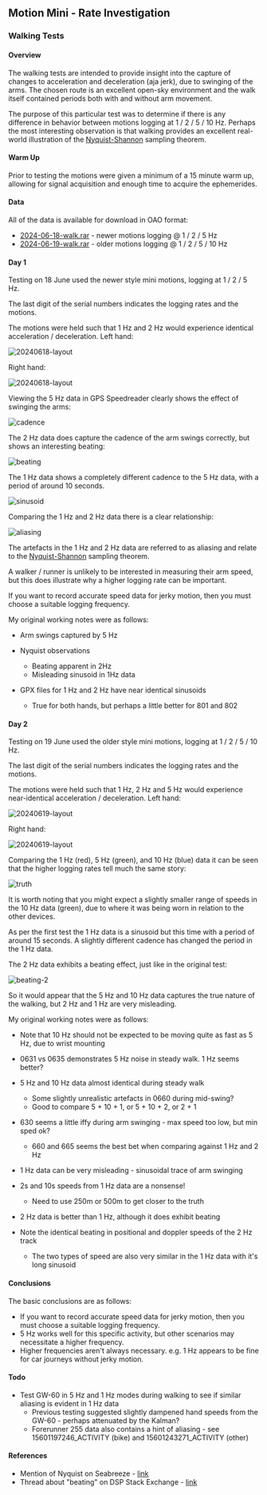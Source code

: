 ## Motion Mini - Rate Investigation

### Walking Tests

#### Overview

The walking tests are intended to provide insight into the capture of changes to acceleration and deceleration (aja jerk), due to swinging of the arms. The chosen route is an excellent open-sky environment and the walk itself contained periods both with and without arm movement.

The purpose of this particular test was to determine if there is any difference in behavior between motions logging at 1 / 2 / 5 / 10 Hz. Perhaps the most interesting observation is that walking provides an excellent real-world illustration of the [Nyquist-Shannon](https://en.wikipedia.org/wiki/Nyquist%E2%80%93Shannon_sampling_theorem) sampling theorem.



#### Warm Up

Prior to testing the motions were given a minimum of a 15 minute warm up, allowing for signal acquisition and enough time to acquire the ephemerides.



#### Data

All of the data is available for download in OAO format:

- [2024-06-18-walk.rar](2024-06-18-walk.rar) - newer motions logging @ 1 / 2 / 5 Hz
- [2024-06-19-walk.rar](2024-06-19-walk.rar) - older motions logging @ 1 / 2 / 5 / 10 Hz



#### Day 1

Testing on 18 June used the newer style mini motions, logging at 1 / 2 / 5 Hz.

The last digit of the serial numbers indicates the logging rates and the motions.

The motions were held such that 1 Hz and 2 Hz would experience identical acceleration / deceleration. Left hand:

![20240618-layout](img/20240618_140812.jpg)

Right hand:

![20240618-layout](img/20240618_140839.jpg)



Viewing the 5 Hz data in GPS Speedreader clearly shows the effect of swinging the arms:

![cadence](img/cadence.png)



The 2 Hz data does capture the cadence of the arm swings correctly, but shows an interesting beating:

![beating](img/beating.png)



The 1 Hz data shows a completely different cadence to the 5 Hz data, with a period of around 10 seconds.

![sinusoid](img/sinusoid.png)



Comparing the 1 Hz and 2 Hz data there is a clear relationship:

![aliasing](img/aliasing.png)



The artefacts in the 1 Hz and 2 Hz data are referred to as aliasing and relate to the [Nyquist-Shannon](https://en.wikipedia.org/wiki/Nyquist%E2%80%93Shannon_sampling_theorem) sampling theorem.

A walker / runner is unlikely to be interested in measuring their arm speed, but this does illustrate why a higher logging rate can be important.

If you want to record accurate speed data for jerky motion, then you must choose a suitable logging frequency.



My original working notes were as follows:

- Arm swings captured by 5 Hz
- Nyquist observations
  - Beating apparent in 2Hz
  - Misleading sinusoid in 1Hz data

- GPX files for 1 Hz and 2 Hz have near identical sinusoids
  - True for both hands, but perhaps a little better for 801 and 802



#### Day 2

Testing on 19 June used the older style mini motions, logging at 1 / 2 / 5 / 10 Hz.

The last digit of the serial numbers indicates the logging rates and the motions.

The motions were held such that 1 Hz, 2 Hz and 5 Hz would experience near-identical acceleration / deceleration. Left hand:

![20240619-layout](img/20240619_161836.jpg)

Right hand:

![20240619-layout](img/20240619_161854.jpg)



Comparing the 1 Hz (red), 5 Hz (green), and 10 Hz (blue) data it can be seen that the higher logging rates tell much the same story:

![truth](img/truth.png)

It is worth noting that you might expect a slightly smaller range of speeds in the 10 Hz data (green), due to where it was being worn in relation to the other devices.

As per the first test the 1 Hz data is a sinusoid but this time with a period of around 15 seconds. A slightly different cadence has changed the period in the 1 Hz data.

The 2 Hz data exhibits a beating effect, just like in the original test:

![beating-2](img/beating-2.png)



So it would appear that the 5 Hz and 10 Hz data captures the true nature of the walking, but 2 Hz and 1 Hz are very misleading.



My original working notes were as follows:

- Note that 10 Hz should not be expected to be moving quite as fast as 5 Hz, due to wrist mounting
- 0631 vs 0635 demonstrates 5 Hz noise in steady walk. 1 Hz seems better?
- 5 Hz and 10 Hz data almost identical during steady walk
  - Some slightly unrealistic artefacts in 0660 during mid-swing?
  - Good to compare 5 + 10 + 1, or 5 + 10 + 2, or 2 + 1
- 630 seems a little iffy during arm swinging - max speed too low, but min sped ok?
  - 660 and 665 seems the best bet when comparing against 1 Hz and 2 Hz
- 1 Hz data can be very misleading - sinusoidal trace of arm swinging
- 2s and 10s speeds from 1 Hz data are a nonsense!
  - Need to use 250m or 500m to get closer to the truth

- 2 Hz data is better than 1 Hz, although it does exhibit beating
- Note the identical beating in positional and doppler speeds of the 2 Hz track
  - The two types of speed are also very similar in the 1 Hz data with it's long sinusoid




#### Conclusions

The basic conclusions are as follows:

- If you want to record accurate speed data for jerky motion, then you must choose a suitable logging frequency.
- 5 Hz works well for this specific activity, but other scenarios may necessitate a higher frequency.
- Higher frequencies aren't always necessary. e.g. 1 Hz appears to be fine for car journeys without jerky motion.



#### Todo

- Test GW-60 in 5 Hz and 1 Hz modes during walking to see if similar aliasing is evident in 1 Hz data
  - Previous testing suggested slightly dampened hand speeds from the GW-60 - perhaps attenuated by the Kalman?
  - Forerunner 255 data also contains a hint of aliasing - see 15601197246_ACTIVITY (bike) and 15601243271_ACTIVITY (other)



#### References

- Mention of Nyquist on Seabreeze - [link](https://www.seabreeze.com.au/forums/Windsurfing/Gps/Speed-Accuracy?page=5#2731952)
- Thread about "beating" on DSP Stack Exchange - [link](https://dsp.stackexchange.com/questions/10398/aliasing-beating-frequency)

